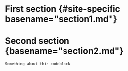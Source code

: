 # First section {#site-specific basename="section1.md"}

# Second section {basename="section2.md"}

~~~~{#site-specific basename="codeblock1.sh"}
Something about this codeblock
~~~~

